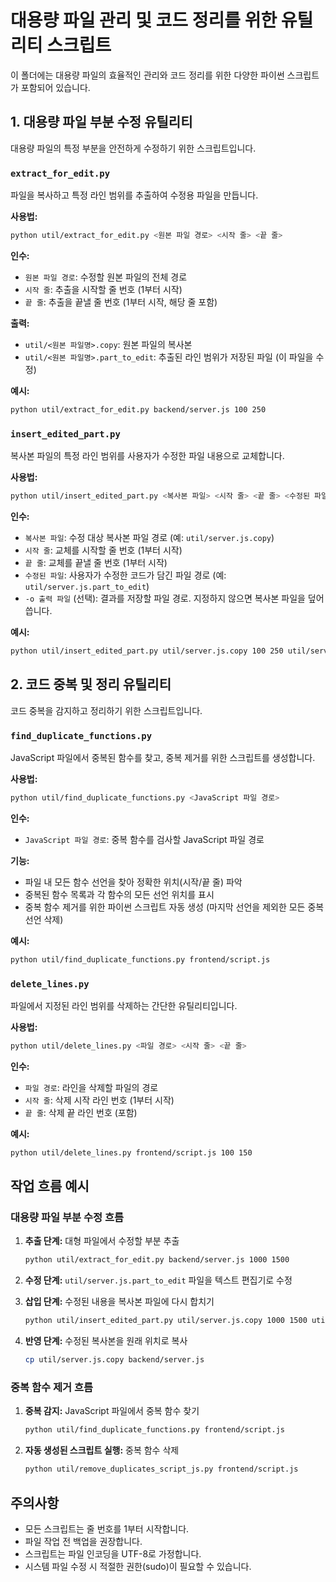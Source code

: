 # 대용량 파일 관리 및 코드 정리를 위한 유틸리티 스크립트

이 폴더에는 대용량 파일의 효율적인 관리와 코드 정리를 위한 다양한 파이썬 스크립트가 포함되어 있습니다.

## 1. 대용량 파일 부분 수정 유틸리티

대용량 파일의 특정 부분을 안전하게 수정하기 위한 스크립트입니다.

### `extract_for_edit.py`

파일을 복사하고 특정 라인 범위를 추출하여 수정용 파일을 만듭니다.

**사용법:**
```bash
python util/extract_for_edit.py <원본 파일 경로> <시작 줄> <끝 줄>
```

**인수:**
- `원본 파일 경로`: 수정할 원본 파일의 전체 경로
- `시작 줄`: 추출을 시작할 줄 번호 (1부터 시작)
- `끝 줄`: 추출을 끝낼 줄 번호 (1부터 시작, 해당 줄 포함)

**출력:**
- `util/<원본 파일명>.copy`: 원본 파일의 복사본
- `util/<원본 파일명>.part_to_edit`: 추출된 라인 범위가 저장된 파일 (이 파일을 수정)

**예시:**
```bash
python util/extract_for_edit.py backend/server.js 100 250
```

### `insert_edited_part.py`

복사본 파일의 특정 라인 범위를 사용자가 수정한 파일 내용으로 교체합니다.

**사용법:**
```bash
python util/insert_edited_part.py <복사본 파일> <시작 줄> <끝 줄> <수정된 파일> [-o <출력 파일>]
```

**인수:**
- `복사본 파일`: 수정 대상 복사본 파일 경로 (예: `util/server.js.copy`)
- `시작 줄`: 교체를 시작할 줄 번호 (1부터 시작)
- `끝 줄`: 교체를 끝낼 줄 번호 (1부터 시작)
- `수정된 파일`: 사용자가 수정한 코드가 담긴 파일 경로 (예: `util/server.js.part_to_edit`)
- `-o 출력 파일` (선택): 결과를 저장할 파일 경로. 지정하지 않으면 복사본 파일을 덮어씁니다.

**예시:**
```bash
python util/insert_edited_part.py util/server.js.copy 100 250 util/server.js.part_to_edit
```

## 2. 코드 중복 및 정리 유틸리티

코드 중복을 감지하고 정리하기 위한 스크립트입니다.

### `find_duplicate_functions.py`

JavaScript 파일에서 중복된 함수를 찾고, 중복 제거를 위한 스크립트를 생성합니다.

**사용법:**
```bash
python util/find_duplicate_functions.py <JavaScript 파일 경로>
```

**인수:**
- `JavaScript 파일 경로`: 중복 함수를 검사할 JavaScript 파일 경로

**기능:**
- 파일 내 모든 함수 선언을 찾아 정확한 위치(시작/끝 줄) 파악
- 중복된 함수 목록과 각 함수의 모든 선언 위치를 표시
- 중복 함수 제거를 위한 파이썬 스크립트 자동 생성 (마지막 선언을 제외한 모든 중복 선언 삭제)

**예시:**
```bash
python util/find_duplicate_functions.py frontend/script.js
```

### `delete_lines.py` 

파일에서 지정된 라인 범위를 삭제하는 간단한 유틸리티입니다.

**사용법:**
```bash
python util/delete_lines.py <파일 경로> <시작 줄> <끝 줄>
```

**인수:**
- `파일 경로`: 라인을 삭제할 파일의 경로
- `시작 줄`: 삭제 시작 라인 번호 (1부터 시작)
- `끝 줄`: 삭제 끝 라인 번호 (포함)

**예시:**
```bash
python util/delete_lines.py frontend/script.js 100 150
```

## 작업 흐름 예시

### 대용량 파일 부분 수정 흐름

1. **추출 단계:** 대형 파일에서 수정할 부분 추출
   ```bash
   python util/extract_for_edit.py backend/server.js 1000 1500
   ```

2. **수정 단계:** `util/server.js.part_to_edit` 파일을 텍스트 편집기로 수정

3. **삽입 단계:** 수정된 내용을 복사본 파일에 다시 합치기
   ```bash
   python util/insert_edited_part.py util/server.js.copy 1000 1500 util/server.js.part_to_edit
   ```

4. **반영 단계:** 수정된 복사본을 원래 위치로 복사
   ```bash
   cp util/server.js.copy backend/server.js
   ```

### 중복 함수 제거 흐름

1. **중복 감지:** JavaScript 파일에서 중복 함수 찾기
   ```bash
   python util/find_duplicate_functions.py frontend/script.js
   ```

2. **자동 생성된 스크립트 실행:** 중복 함수 삭제
   ```bash
   python util/remove_duplicates_script_js.py frontend/script.js
   ```

## 주의사항

- 모든 스크립트는 줄 번호를 1부터 시작합니다.
- 파일 작업 전 백업을 권장합니다.
- 스크립트는 파일 인코딩을 UTF-8로 가정합니다.
- 시스템 파일 수정 시 적절한 권한(sudo)이 필요할 수 있습니다. 